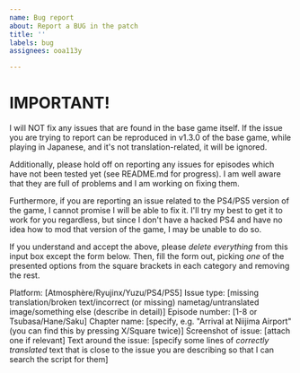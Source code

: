 ```yaml
---
name: Bug report
about: Report a BUG in the patch
title: ''
labels: bug
assignees: ooa113y

---
```


# IMPORTANT!

I will NOT fix any issues that are found in the base game itself. If the issue you are trying to report can be reproduced in v1.3.0 of the base game, while playing in Japanese, and it's not translation-related, it will be ignored.

Additionally, please hold off on reporting any issues for episodes which have not been tested yet (see README.md for progress). I am well aware that they are full of problems and I am working on fixing them.

Furthermore, if you are reporting an issue related to the PS4/PS5 version of the game, I cannot promise I will be able to fix it. I'll try my best to get it to work for you regardless, but since I don't have a hacked PS4 and have no idea how to mod that version of the game, I may be unable to do so.

If you understand and accept the above, please *delete everything* from this input box except the form below. Then, fill the form out, picking *one* of the presented options from the square brackets in each category and removing the rest.

Platform: [Atmosphère/Ryujinx/Yuzu/PS4/PS5]
Issue type: [missing translation/broken text/incorrect (or missing) nametag/untranslated image/something else (describe in detail)]
Episode number: [1-8 or Tsubasa/Hane/Saku]
Chapter name: [specify, e.g. "Arrival at Niijima Airport" (you can find this by pressing X/Square twice)]
Screenshot of issue: [attach one if relevant]
Text around the issue: [specify some lines of *correctly translated* text that is close to the issue you are describing so that I can search the script for them]
